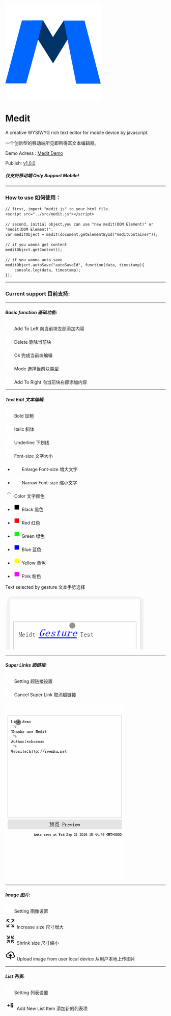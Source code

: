 ![logo](./images/logo.png)
# Medit

A creative WYSIWYG rich text editor for mobile device by javascript.

一个创新型的移动端所见即所得富文本编辑器。

Demo Adress : [Medit Demo](https://echosoar.github.io/medit/)

Publish: [v1.0.0](https://github.com/echosoar/medit/tree/publish/1.0.0)

##### 仅支持移动端 Only Support Mobile!

***

### How to use 如何使用：
	
	// first, import "medit.js" to your html file.
    <script src="../src/medit.js"></script>
	
	// second, initial object,you can use "new medit(DOM Element)" or "medit(DOM Element)".
	var meditObject = medit(document.getElementById("meditContainer"));
	
	// if you wanna get content
	meditObject.getContent();
	
	// if you wanna auto save
	meditObject.autoSave("autoSaveId", function(data, timestamp){
		console.log(data, timestamp);
	});
	

***

### Current support 目前支持:

***

##### Basic function 基础功能:

![add left](./src/images/add-left.png) Add To Left 向当前块左部添加内容

![delete](./src/images/close.png) Delete 删除当前块

![ok](./src/images/ok.png) Ok 完成当前块编辑

![mode](./src/images/mode.png) Mode 选择当前块类型

![add right](./src/images/add-right.png) Add To Right 向当前块右部添加内容

***

##### Text Edit 文本编辑:

![bold](./src/images/text/bold.png) Bold 加粗

![italic](./src/images/text/italic.png) Italic 斜体

![underline](./src/images/text/underline.png) Underline 下划线

![size](./src/images/text/size.png) Font-size 文字大小

+ ![sizebigger](./src/images/text/sizeBigger.png) Enlarge Font-size 增大文字

+ ![sizeSmaller](./src/images/text/sizeSmaller.png) Narrow Font-size 缩小文字

![color](./src/images/text/color.png) Color 文字颜色

+ ![black](./src/images/text/colorBlack.png) Black 黑色

+ ![red](./src/images/text/colorRed.png) Red 红色

+ ![green](./src/images/text/colorGreen.png) Green 绿色

+ ![blue](./src/images/text/colorBlue.png) Blue 蓝色

+ ![yellow](./src/images/text/colorYellow.png) Yellow 黄色

+ ![pink](./src/images/text/colorPink.png) Pink 粉色

Text selected by gesture 文本手势选择

![text select](./demo/demo-gesture.gif)

***

##### Super Links 超链接:

![setting](./src/images/link/setting.png) Setting 超链接设置

![/cancel-link](./src/images/link/cancel-link.png) Cancel Super Link 取消超链接

![link demo](./demo/demo-link.gif)

***

##### Image 图片:

![setting](./src/images/image/setting.png) Setting 图像设置

![biger](./src/images/image/biger.png) Increase size 尺寸增大

![smaller](./src/images/image/smaller.png) Shrink size 尺寸缩小

![upload](./src/images/image/upload.png) Upload image from user local device 从用户本地上传图片

***

##### List 列表:

![setting](./src/images/list/setting.png) Setting 列表设置

![newLi](./src/images/list/newLi.png) Add New List Item 添加新的列表项




 

